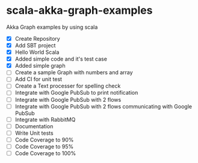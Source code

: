 # scala-akka-graph-examples
Akka Graph examples by using scala

- [x] Create Repository
- [x] Add SBT project
- [x] Hello World Scala
- [x] Added simple code and it's test case
- [x] Added simple graph
- [ ] Create a sample Graph with numbers and array
- [ ] Add CI for unit test
- [ ] Create a Text processer for spelling check
- [ ] Integrate with Google PubSub to print notification
- [ ] Integrate with Google PubSub with 2 flows
- [ ] Integrate with Google PubSub with 2 flows communicating with Google PubSub
- [ ] Integrate with RabbitMQ
- [ ] Documentation
- [ ] Write Unit tests
- [ ] Code Coverage to 90%
- [ ] Code Coverage to 95%
- [ ] Code Coverage to 100%
